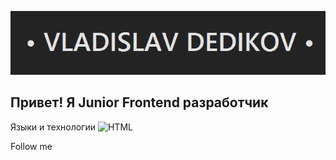![Header](https://github.com/crew-dev/crew-dev/blob/main/assets/line.png)

## Привет! Я Junior Frontend разработчик

Языки и технологии
![HTML](https://img.shields.io/badge/-HTML-E44D26?style=for-the-badge&logo=html)

Follow me